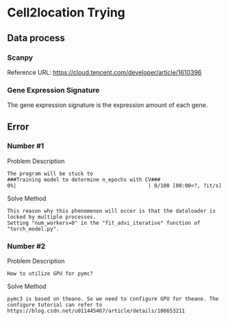 # Cell2location Trying

## Data process

### Scanpy

Reference URL: https://cloud.tencent.com/developer/article/1610396

### Gene Expression Signature

The gene expression signature is the expression amount of each gene.  

## Error

### Number #1

Problem Description
```
The program will be stuck to   
###Training model to determine n_epochs with CV###  
0%|                                           | 0/100 [00:00<?, ?it/s]  
```

Solve Method
```
This reason why this phenomenon will occer is that the dataloader is locked by multiple processes.  
Setting "num_workers=0" in the "fit_advi_iterative" function of "torch_model.py".
```

### Number #2

Problem Description
```
How to utilize GPU for pymc?
```

Solve Method
```
pymc3 is based on theano. So we need to configure GPU for theano. The configure tutorial can refer to https://blog.csdn.net/u011445467/article/details/108653211
```